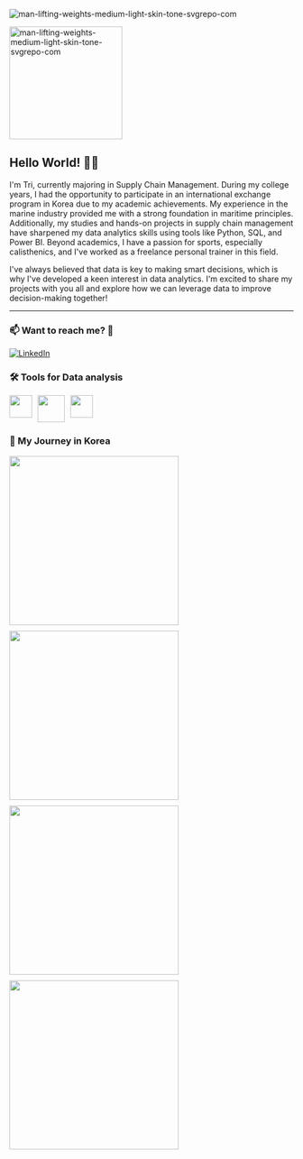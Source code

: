 ![man-lifting-weights-medium-light-skin-tone-svgrepo-com](https://github.com/user-attachments/assets/d4557ade-586b-4a5b-ba7b-8b1b94d15b5f)

<img src="https://github.com/user-attachments/assets/d4557ade-586b-4a5b-ba7b-8b1b94d15b5f" alt="man-lifting-weights-medium-light-skin-tone-svgrepo-com" width="200" height="200">

## Hello World! 🏋️‍♂️
I'm Tri, currently majoring in Supply Chain Management. During my college years, I had the opportunity to participate in an international exchange program in Korea due to my academic achievements. My experience in the marine industry provided me with a strong foundation in maritime principles. Additionally, my studies and hands-on projects in supply chain management have sharpened my data analytics skills using tools like Python, SQL, and Power BI. Beyond academics, I have a passion for sports, especially calisthenics, and I've worked as a freelance personal trainer in this field.

I've always believed that data is key to making smart decisions, which is why I've developed a keen interest in data analytics. I'm excited to share my projects with you all and explore how we can leverage data to improve decision-making together!

---

### 📫 Want to reach me? 🤙

[![LinkedIn](https://img.shields.io/badge/LinkedIn-blue.svg?style=for-the-badge&logo=linkedin)](https://www.linkedin.com/in/chilamviec/)


### 🛠 Tools for Data analysis

<p style="display: flex; gap: 10px;">
  <img src="https://github.com/user-attachments/assets/fb8a36c4-42db-402e-9336-d74b2a35722b" width="40" />
  <img src="https://github.com/user-attachments/assets/2dabe4fb-d7ec-4e57-80c4-7f91fba75d30" width="48" />
  <img src="https://github.com/user-attachments/assets/1e97e0f1-8497-45e3-8034-7b4fbf6137a4" width="40" />
</p>

### 🚢 My Journey in Korea

<p>
  <img src="https://github.com/user-attachments/assets/695dcfcc-58f6-433b-8738-cf9d8e6e38a6" width="300" style="margin-right: 10px; margin-bottom: 10px;" />
  <img src="https://github.com/user-attachments/assets/46cdd686-dde9-462e-b296-1e1f79fe2721" width="300" style="margin-right: 10px; margin-bottom: 10px;" />
  <br>
  <img src="https://github.com/user-attachments/assets/6ad420ac-ed70-4e36-86c8-acc5b2de3ff7" width="300" style="margin-right: 10px; margin-bottom: 10px;" />
  <img src="https://github.com/user-attachments/assets/e8eacbdd-64f8-4ba6-9323-7ea1abcddede" width="300" style="margin-right: 10px; margin-bottom: 10px;" />
</p>

